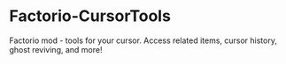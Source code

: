 # Factorio-CursorTools
Factorio mod - tools for your cursor. Access related items, cursor history, ghost reviving, and more!
